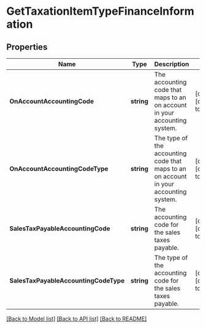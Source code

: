 # GetTaxationItemTypeFinanceInformation

## Properties
Name | Type | Description | Notes
------------ | ------------- | ------------- | -------------
**OnAccountAccountingCode** | **string** | The accounting code that maps to an on account in your accounting system.  | [optional] [default to null]
**OnAccountAccountingCodeType** | **string** | The type of the accounting code that maps to an on account in your accounting system.  | [optional] [default to null]
**SalesTaxPayableAccountingCode** | **string** | The accounting code for the sales taxes payable.  | [optional] [default to null]
**SalesTaxPayableAccountingCodeType** | **string** | The type of the accounting code for the sales taxes payable.  | [optional] [default to null]

[[Back to Model list]](../README.md#documentation-for-models) [[Back to API list]](../README.md#documentation-for-api-endpoints) [[Back to README]](../README.md)


